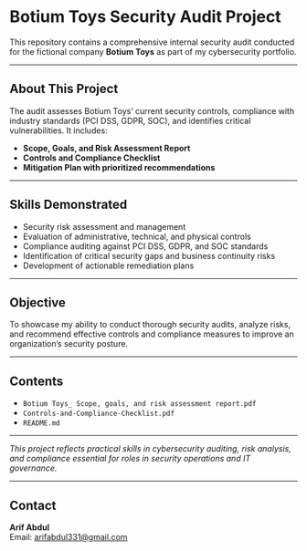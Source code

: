 # Botium Toys Security Audit Project

This repository contains a comprehensive internal security audit conducted for the fictional company **Botium Toys** as part of my cybersecurity portfolio.

---

## About This Project

The audit assesses Botium Toys’ current security controls, compliance with industry standards (PCI DSS, GDPR, SOC), and identifies critical vulnerabilities. It includes:

- **Scope, Goals, and Risk Assessment Report**  
- **Controls and Compliance Checklist**  
- **Mitigation Plan with prioritized recommendations**

---

## Skills Demonstrated

- Security risk assessment and management  
- Evaluation of administrative, technical, and physical controls  
- Compliance auditing against PCI DSS, GDPR, and SOC standards  
- Identification of critical security gaps and business continuity risks  
- Development of actionable remediation plans  

---

## Objective

To showcase my ability to conduct thorough security audits, analyze risks, and recommend effective controls and compliance measures to improve an organization’s security posture.

---

## Contents

- `Botium Toys_ Scope, goals, and risk assessment report.pdf`  
- `Controls-and-Compliance-Checklist.pdf`    
- `README.md`
---

*This project reflects practical skills in cybersecurity auditing, risk analysis, and compliance essential for roles in security operations and IT governance.*

---

## Contact

**Arif Abdul**  
Email: arifabdul331@gmail.com  

